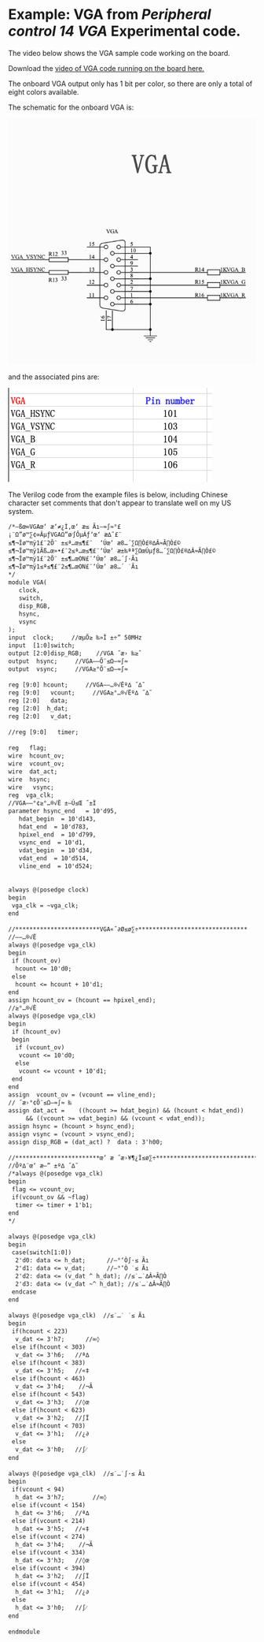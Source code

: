 # Example: VGA from *Peripheral control 14 VGA* Experimental code.

The video below shows the VGA sample code working on the board.  

Download the [video of VGA code running on the board here.](RZ-EasyFPGA-VGA-Demo.mov)

The onboard VGA output only has 1 bit per color, so there are only a total of eight colors available.

The schematic for the onboard VGA is:

![Schematic for VGA](VGA_Schematic.png)

and the associated pins are:

![PINs for VGA](VGA_Pinouts.png)

The Verilog code from the example files is below, including Chinese character set comments that don't appear to translate well on my US system.


```
/*—ßœ∞VGAœ‘ æ‘≠¿Ì,œ‘ æ≤ Ãı–≈∫≈°£
¡¨Ω”ø™∑¢∞ÂµƒVGAΩ”ø⁄∫ÕµÁƒ‘œ‘ æ∆˜£¨
≤¶¬Îø™πÿ1£¨2Õ¨ ±≤ª…œ≤¶£¨  ‘Úœ‘ æ8…´∑Ω∏Ò£®∆Â≈Ã∏Ò£©
≤¶¬Îø™πÿ1Ãß…œ»•£¨2≤ª…œ≤¶£¨‘Úœ‘ æ±‰ªª∑ΩœÚµƒ8…´∑Ω∏Ò£®∆Â≈Ã∏Ò£©
≤¶¬Îø™πÿ1£¨2Õ¨ ±≤¶…œON£¨‘Úœ‘ æ8…´∫·Ãı
≤¶¬Îø™πÿ1≤ª≤¶£¨2≤¶…œON£¨‘Úœ‘ æ8…´ ˙Ãı
*/
module VGA(
   clock,
   switch,
   disp_RGB,
   hsync,
   vsync
);
input  clock;     //œµÕ≥ ‰»Î ±÷” 50MHz
input  [1:0]switch;
output [2:0]disp_RGB;    //VGA ˝æ› ‰≥ˆ
output  hsync;     //VGA––Õ¨≤Ω–≈∫≈
output  vsync;     //VGA≥°Õ¨≤Ω–≈∫≈

reg [9:0] hcount;     //VGA––…®√Ëº∆ ˝∆˜
reg [9:0]   vcount;     //VGA≥°…®√Ëº∆ ˝∆˜
reg [2:0]   data;
reg [2:0]  h_dat;
reg [2:0]   v_dat;

//reg [9:0]   timer;

reg   flag;
wire  hcount_ov;
wire  vcount_ov;
wire  dat_act;
wire  hsync;
wire   vsync;
reg  vga_clk;
//VGA––°¢≥°…®√Ë ±–Ú≤Œ ˝±Ì
parameter hsync_end   = 10'd95,
   hdat_begin  = 10'd143,
   hdat_end  = 10'd783,
   hpixel_end  = 10'd799,
   vsync_end  = 10'd1,
   vdat_begin  = 10'd34,
   vdat_end  = 10'd514,
   vline_end  = 10'd524;


always @(posedge clock)
begin
 vga_clk = ~vga_clk;
end

//************************VGA«˝∂Ø≤ø∑÷******************************* 
//––…®√Ë     
always @(posedge vga_clk)
begin
 if (hcount_ov)
  hcount <= 10'd0;
 else
  hcount <= hcount + 10'd1;
end
assign hcount_ov = (hcount == hpixel_end);
//≥°…®√Ë
always @(posedge vga_clk)
begin
 if (hcount_ov)
 begin
  if (vcount_ov)
   vcount <= 10'd0;
  else
   vcount <= vcount + 10'd1;
 end
end
assign  vcount_ov = (vcount == vline_end);
// ˝æ›°¢Õ¨≤Ω–≈∫≈ ‰
assign dat_act =    ((hcount >= hdat_begin) && (hcount < hdat_end))
     && ((vcount >= vdat_begin) && (vcount < vdat_end));
assign hsync = (hcount > hsync_end);
assign vsync = (vcount > vsync_end);
assign disp_RGB = (dat_act) ?  data : 3'h00;       

//************************œ‘ æ ˝æ›¥¶¿Ì≤ø∑÷******************************* 
//Õº∆¨œ‘ æ—” ±º∆ ˝∆˜
/*always @(posedge vga_clk)
begin
 flag <= vcount_ov;
 if(vcount_ov && ~flag)
  timer <= timer + 1'b1;
end
*/

always @(posedge vga_clk)
begin
 case(switch[1:0])
  2'd0: data <= h_dat;      //—°‘Ò∫·≤ Ãı
  2'd1: data <= v_dat;      //—°‘Ò ˙≤ Ãı
  2'd2: data <= (v_dat ^ h_dat); //≤˙…˙∆Â≈Ã∏Ò
  2'd3: data <= (v_dat ~^ h_dat); //≤˙…˙∆Â≈Ã∏Ò
 endcase
end

always @(posedge vga_clk)  //≤˙…˙ ˙≤ Ãı
begin
 if(hcount < 223)
  v_dat <= 3'h7;      //∞◊   
 else if(hcount < 303)
  v_dat <= 3'h6;   //ª∆
 else if(hcount < 383)
  v_dat <= 3'h5;   //«‡
 else if(hcount < 463)
  v_dat <= 3'h4;    //¬Ã
 else if(hcount < 543)
  v_dat <= 3'h3;   //◊œ
 else if(hcount < 623)
  v_dat <= 3'h2;   //∫Ï
 else if(hcount < 703)
  v_dat <= 3'h1;   //¿∂
 else 
  v_dat <= 3'h0;   //∫⁄
end

always @(posedge vga_clk)  //≤˙…˙∫·≤ Ãı
begin
 if(vcount < 94)
  h_dat <= 3'h7;        //∞◊
 else if(vcount < 154)
  h_dat <= 3'h6;   //ª∆
 else if(vcount < 214)
  h_dat <= 3'h5;   //«‡
 else if(vcount < 274)
  h_dat <= 3'h4;    //¬Ã
 else if(vcount < 334)
  h_dat <= 3'h3;   //◊œ
 else if(vcount < 394)
  h_dat <= 3'h2;   //∫Ï
 else if(vcount < 454)
  h_dat <= 3'h1;   //¿∂
 else 
  h_dat <= 3'h0;   //∫⁄
end

endmodule

```

